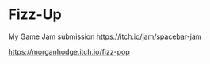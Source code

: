 # Fizz-Up

My Game Jam submission  https://itch.io/jam/spacebar-jam


https://morganhodge.itch.io/fizz-pop

